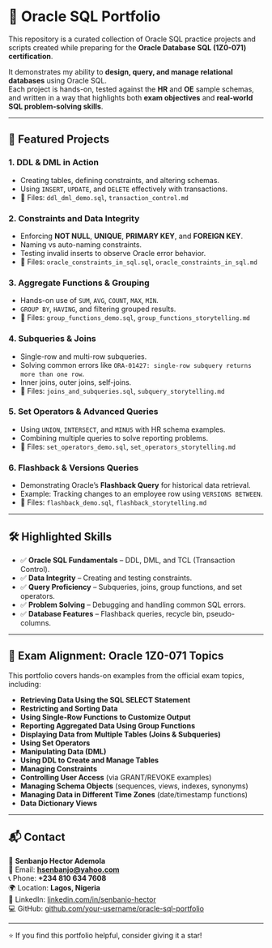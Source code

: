 # 📂 Oracle SQL Portfolio  

This repository is a curated collection of Oracle SQL practice projects and scripts created while preparing for the **Oracle Database SQL (1Z0-071) certification**.  

It demonstrates my ability to **design, query, and manage relational databases** using Oracle SQL.  
Each project is hands-on, tested against the **HR** and **OE** sample schemas, and written in a way that highlights both **exam objectives** and **real-world SQL problem-solving skills**.  

---

## 🚀 Featured Projects  

### 1. DDL & DML in Action  
- Creating tables, defining constraints, and altering schemas.  
- Using `INSERT`, `UPDATE`, and `DELETE` effectively with transactions.  
- 📄 Files: `ddl_dml_demo.sql`, `transaction_control.md`  

### 2. Constraints and Data Integrity  
- Enforcing **NOT NULL**, **UNIQUE**, **PRIMARY KEY**, and **FOREIGN KEY**.  
- Naming vs auto-naming constraints.  
- Testing invalid inserts to observe Oracle error behavior.  
- 📄 Files: `oracle_constraints_in_sql.sql`, `oracle_constraints_in_sql.md`  

### 3. Aggregate Functions & Grouping  
- Hands-on use of `SUM`, `AVG`, `COUNT`, `MAX`, `MIN`.  
- `GROUP BY`, `HAVING`, and filtering grouped results.  
- 📄 Files: `group_functions_demo.sql`, `group_functions_storytelling.md`  

### 4. Subqueries & Joins  
- Single-row and multi-row subqueries.  
- Solving common errors like `ORA-01427: single-row subquery returns more than one row`.  
- Inner joins, outer joins, self-joins.  
- 📄 Files: `joins_and_subqueries.sql`, `subquery_storytelling.md`  

### 5. Set Operators & Advanced Queries  
- Using `UNION`, `INTERSECT`, and `MINUS` with HR schema examples.  
- Combining multiple queries to solve reporting problems.  
- 📄 Files: `set_operators_demo.sql`, `set_operators_storytelling.md`  

### 6. Flashback & Versions Queries  
- Demonstrating Oracle’s **Flashback Query** for historical data retrieval.  
- Example: Tracking changes to an employee row using `VERSIONS BETWEEN`.  
- 📄 Files: `flashback_demo.sql`, `flashback_storytelling.md`  

---

## 🛠️ Highlighted Skills  

- ✅ **Oracle SQL Fundamentals** – DDL, DML, and TCL (Transaction Control).  
- ✅ **Data Integrity** – Creating and testing constraints.  
- ✅ **Query Proficiency** – Subqueries, joins, group functions, and set operators.  
- ✅ **Problem Solving** – Debugging and handling common SQL errors.  
- ✅ **Database Features** – Flashback queries, recycle bin, pseudo-columns.  

---

## 📘 Exam Alignment: Oracle 1Z0-071 Topics  

This portfolio covers hands-on examples from the official exam topics, including:  

- **Retrieving Data Using the SQL SELECT Statement**  
- **Restricting and Sorting Data**  
- **Using Single-Row Functions to Customize Output**  
- **Reporting Aggregated Data Using Group Functions**  
- **Displaying Data from Multiple Tables (Joins & Subqueries)**  
- **Using Set Operators**  
- **Manipulating Data (DML)**  
- **Using DDL to Create and Manage Tables**  
- **Managing Constraints**  
- **Controlling User Access** (via GRANT/REVOKE examples)  
- **Managing Schema Objects** (sequences, views, indexes, synonyms)  
- **Managing Data in Different Time Zones** (date/timestamp functions)  
- **Data Dictionary Views**  

---

## 📬 Contact  

👤 **Senbanjo Hector Ademola**  
📧 Email: **hsenbanjo@yahoo.com**  
📞 Phone: **+234 810 634 7608**  
🌍 Location: **Lagos, Nigeria**  
🔗 LinkedIn: [linkedin.com/in/senbanjo-hector](https://linkedin.com)  
💻 GitHub: [github.com/your-username/oracle-sql-portfolio](https://github.com/your-username/oracle-sql-portfolio)  

---

⭐ If you find this portfolio helpful, consider giving it a star!  
